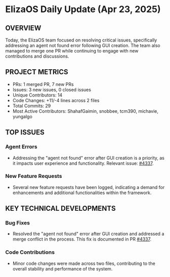 # ElizaOS Daily Update (Apr 23, 2025)

## OVERVIEW 
Today, the ElizaOS team focused on resolving critical issues, specifically addressing an agent not found error following GUI creation. The team also managed to merge one PR while continuing to engage with new contributions and discussions.

## PROJECT METRICS
- PRs: 1 merged PR, 7 new PRs
- Issues: 3 new issues, 0 closed issues
- Unique Contributors: 14
- Code Changes: +11/-4 lines across 2 files
- Total Commits: 29
- Most Active Contributors: ShahafGaimin, snobbee, tcm390, michavie, yungalgo

## TOP ISSUES
### Agent Errors
- Addressing the "agent not found" error after GUI creation is a priority, as it impacts user experience and functionality. Relevant issue: [#4337](https://github.com/elizaos/eliza/issues/4337).

### New Feature Requests
- Several new feature requests have been logged, indicating a demand for enhancements and additional functionalities within the framework. 

## KEY TECHNICAL DEVELOPMENTS
### Bug Fixes
- Resolved the "agent not found" error after GUI creation and addressed a merge conflict in the process. This fix is documented in PR [#4337](https://github.com/elizaos/eliza/pull/4337).

### Code Contributions
- Minor code changes were made across two files, contributing to the overall stability and performance of the system.
